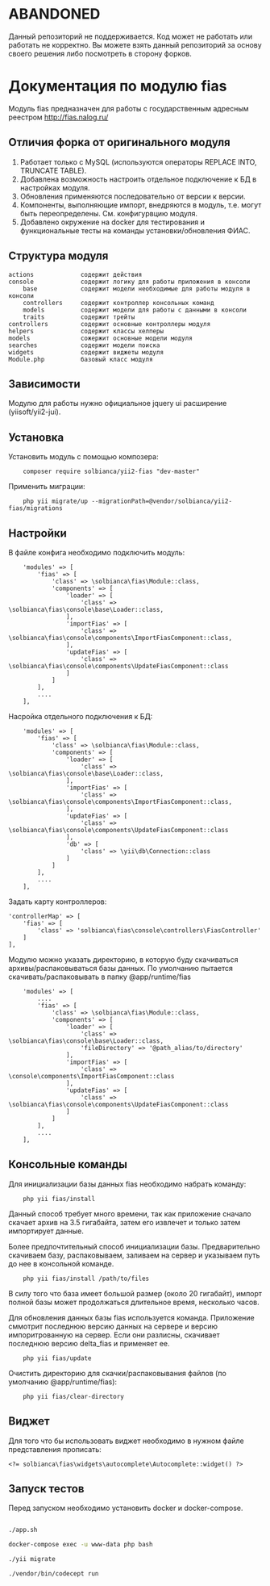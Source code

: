 ABANDONED
===============

Данный репозиторий не поддерживается. Код может не работать или работать не корректно. Вы можете взять данный репозиторий за основу своего решения либо посмотреть в сторону форков.

Документация по модулю fias
============================

Модуль fias предназначен для работы с государственным адресным реестром http://fias.nalog.ru/ 

Отличия форка от оригинального модуля
-------------------------------------

1. Работает только с MySQL (используются операторы REPLACE INTO, TRUNCATE TABLE).
2. Добавлена возможность настроить отдельное подключение к БД в настройках модуля.
3. Обновления применяются последовательно от версии к версии.
4. Компоненты, выполняющие импорт, внедряются в модуль, т.е. могут быть переопределены. См. конфигурвцию модуля.
5. Добавлено окружение на docker для тестирования и функциональные тесты на команды установки/обновления ФИАС.


Структура модуля
-------------------

    actions             содержит действия               
    console             содержит логику для работы приложения в консоли
        base            содержит модели необходимые для работы модуля в консоли
        controllers     содержит контроллер консольных команд
        models          содержит модели для работы с данными в консоли
        traits          содержит трейты
    controllers         содержит основные контроллеры модуля
    helpers             содержит классы хелперы
    models              сожержит основные модели модуля
    searches            содержит модели поиска
    widgets             содержит виджеты модуля
    Module.php          базовый класс модуля
    
Зависимости
-------------------

Модулю для работы нужно официальное jquery ui расширение (yiisoft/yii2-jui).

Установка
-------------------
Установить модуль с помощью композера:
````
    composer require solbianca/yii2-fias "dev-master"
````

 Применить миграции:
 ````
     php yii migrate/up --migrationPath=@vendor/solbianca/yii2-fias/migrations
 ````
Настройки
-------------------

В файле конфига необходимо подключить модуль:
    
````
    'modules' => [
        'fias' => [
            'class' => \solbianca\fias\Module::class,
            'components' => [
                'loader' => [
                    'class' => \solbianca\fias\console\base\Loader::class,
                ],
                'importFias' => [
                    'class' => \solbianca\fias\console\components\ImportFiasComponent::class,
                ],
                'updateFias' => [
                    'class' => \solbianca\fias\console\components\UpdateFiasComponent::class
                ]
            ]
        ],
        ....
    ],
```` 

Насройка отдельного подключения к БД:

````
    'modules' => [
        'fias' => [
            'class' => \solbianca\fias\Module::class,
            'components' => [
                'loader' => [
                    'class' => \solbianca\fias\console\base\Loader::class,
                ],
                'importFias' => [
                    'class' => \solbianca\fias\console\components\ImportFiasComponent::class,
                ],
                'updateFias' => [
                    'class' => \solbianca\fias\console\components\UpdateFiasComponent::class
                ],
                'db' => [
                    'class' => \yii\db\Connection::class
                ]
            ]
        ],
        ....
    ],

````

Задать карту контроллеров:

````
'controllerMap' => [
    'fias' => [
        'class' => 'solbianca\fias\console\controllers\FiasController'
    ]
],
````

Модулю можно указать директорию, в которую буду скачиваться архивы/распаковываться базы данных.
По умолчанию пытается скачивать/распаковывать в папку @app/runtime/fias

````
    'modules' => [
        ....
        'fias' => [
            'class' => \solbianca\fias\Module::class,
            'components' => [
                'loader' => [
                    'class' => \solbianca\fias\console\base\Loader::class,
                    'fileDirectory' => '@path_alias/to/directory'
                ],
                'importFias' => [
                    'class' => \console\components\ImportFiasComponent::class
                ],
                'updateFias' => [
                    'class' => \solbianca\fias\console\components\UpdateFiasComponent::class
                ]
            ]
        ],
        ....
    ],
````
  
Консольные команды
-------------------

Для инициализации базы данных fias необходимо набрать команду:
````
    php yii fias/install
````
Данный способ требует много времени, так как приложение сначало скачает архив на 3.5 гигабайта, затем его извлечет и только затем импортирует данные.

Более предпочтительный способ инициализации базы. Предварительно скачиваем базу, распаковываем, заливаем на сервер и указываем путь до нее в консольной команде.
````
    php yii fias/install /path/to/files
````
В силу того что база имеет большой размер (около 20 гигабайт), импорт полной базы может продолжаться длительное время, несколько часов. 

Для обновления данных базы fias используется команда. Приложение сммотрит последнюю версию данных на сервере и версию импоритрованную на сервер.
Если они разлисны, скачивает последнюю версию delta_fias и применяет ее.
````
    php yii fias/update
````

Очистить директорию для скачки/распаковывания файлов (по умолчанию @app/runtime/fias):
````
    php yii fias/clear-directory
````

Виджет
-----------------------

Для того что бы использовать виджет необходимо в нужном файле представления прописать:

````
<?= solbianca\fias\widgets\autocomplete\Autocomplete::widget() ?>
````

Запуск тестов
-------------

Перед запуском необходимо установить docker и docker-compose.


```bash

./app.sh

docker-compose exec -u www-data php bash

./yii migrate

./vendor/bin/codecept run

```
